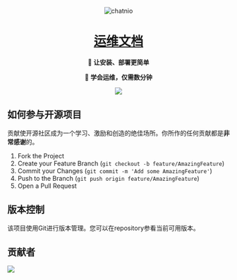 <div align="center">

![chatnio](/docs/public/favicon.ico)

# [运维文档](http://docs.wmhwiki.cn/)

🚀 **让安装、部署更简单**

🚀 **学会运维，仅需数分钟**

![](https://stats.deeptrain.net/repo/wmh1024/yunweidocs/?theme=light)

</div>

## 如何参与开源项目

贡献使开源社区成为一个学习、激励和创造的绝佳场所。你所作的任何贡献都是**非常感谢**的。

1. Fork the Project
2. Create your Feature Branch (`git checkout -b feature/AmazingFeature`)
3. Commit your Changes (`git commit -m 'Add some AmazingFeature'`)
4. Push to the Branch (`git push origin feature/AmazingFeature`)
5. Open a Pull Request

## 版本控制

该项目使用Git进行版本管理。您可以在repository参看当前可用版本。

## 贡献者

![](https://stats.deeptrain.net/contributor/wmh1024/yunweidocs/?column=8&theme=light)

